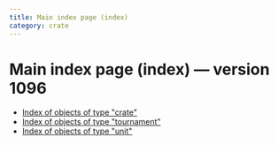 ```yaml
---
title: Main index page (index)
category: crate
---
```

# Main index page (index) — version 1096

 * [Index of objects of type "crate"](crate.html)
 * [Index of objects of type "tournament"](tournament.html)
 * [Index of objects of type "unit"](unit.html)
